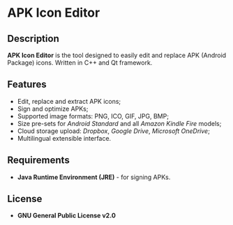 # APK Icon Editor

## Description
__APK Icon Editor__ is the tool designed to easily edit and replace APK (Android Package) icons. Written in C++ and Qt framework.

## Features
* Edit, replace and extract APK icons;
* Sign and optimize APKs;
* Supported image formats: PNG, ICO, GIF, JPG, BMP;
* Size pre-sets for *Android Standard* and all *Amazon Kindle Fire* models;
* Cloud storage upload: *Dropbox*, *Google Drive*, *Microsoft OneDrive*;
* Multilingual extensible interface.

## Requirements
* **Java Runtime Environment (JRE)** - for signing APKs.

## License
* **GNU General Public License v2.0**